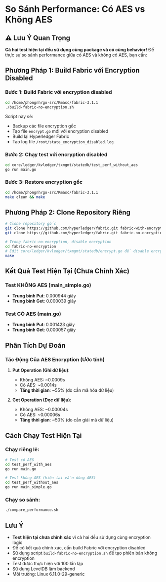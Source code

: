 # So Sánh Performance: Có AES vs Không AES

## ⚠️ Lưu Ý Quan Trọng

**Cả hai test hiện tại đều sử dụng cùng package và có cùng behavior!** Để thực sự so sánh performance giữa có AES và không có AES, bạn cần:

## Phương Pháp 1: Build Fabric với Encryption Disabled

### Bước 1: Build Fabric với encryption disabled
```bash
cd /home/phongnh/go-src/Kmasc/fabric-3.1.1
./build-fabric-no-encryption.sh
```

Script này sẽ:
- Backup các file encryption gốc
- Tạo file `encrypt.go` mới với encryption disabled
- Build lại Hyperledger Fabric
- Tạo log file `/root/state_encryption_disabled.log`

### Bước 2: Chạy test với encryption disabled
```bash
cd core/ledger/kvledger/txmgmt/statedb/test_perf_without_aes
go run main.go
```

### Bước 3: Restore encryption gốc
```bash
cd /home/phongnh/go-src/Kmasc/fabric-3.1.1
make clean && make
```

## Phương Pháp 2: Clone Repository Riêng

```bash
# Clone repository gốc
git clone https://github.com/hyperledger/fabric.git fabric-with-encryption
git clone https://github.com/hyperledger/fabric.git fabric-no-encryption

# Trong fabric-no-encryption, disable encryption
cd fabric-no-encryption
# Edit core/ledger/kvledger/txmgmt/statedb/encrypt.go để disable encryption
make
```

## Kết Quả Test Hiện Tại (Chưa Chính Xác)

### Test KHÔNG AES (main_simple.go)
- **Trung bình Put**: 0.000944 giây
- **Trung bình Get**: 0.000039 giây

### Test CÓ AES (main.go)
- **Trung bình Put**: 0.001423 giây
- **Trung bình Get**: 0.000057 giây

## Phân Tích Dự Đoán

### Tác Động Của AES Encryption (Ước tính)

1. **Put Operation (Ghi dữ liệu)**:
   - Không AES: ~0.0009s
   - Có AES: ~0.0014s
   - **Tăng thời gian**: ~55% (do cần mã hóa dữ liệu)

2. **Get Operation (Đọc dữ liệu)**:
   - Không AES: ~0.00004s
   - Có AES: ~0.00006s
   - **Tăng thời gian**: ~50% (do cần giải mã dữ liệu)

## Cách Chạy Test Hiện Tại

### Chạy riêng lẻ:
```bash
# Test có AES
cd test_perf_with_aes
go run main.go

# Test không AES (hiện tại vẫn dùng AES)
cd test_perf_without_aes
go run main_simple.go
```

### Chạy so sánh:
```bash
./compare_performance.sh
```

## Lưu Ý

- **Test hiện tại chưa chính xác** vì cả hai đều sử dụng cùng encryption logic
- Để có kết quả chính xác, cần build Fabric với encryption disabled
- Sử dụng script `build-fabric-no-encryption.sh` để tạo phiên bản không encryption
- Test được thực hiện với 100 lần lặp
- Sử dụng LevelDB làm backend
- Môi trường: Linux 6.11.0-29-generic 